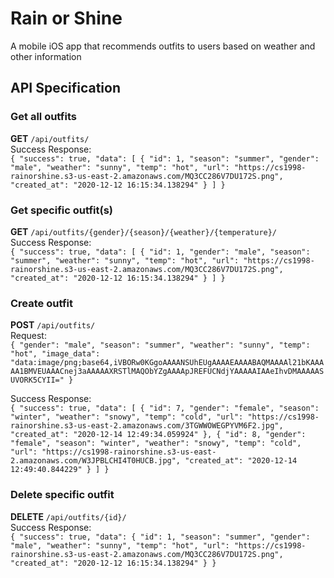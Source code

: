 # Rain or Shine
A mobile iOS app that recommends outfits to users based on weather and other information

## API Specification
### Get all outfits
**GET** `/api/outfits/`  
Success Response:  
`{
    "success": true,
    "data": [
        {
            "id": 1,
            "season": "summer",
            "gender": "male",
            "weather": "sunny",
            "temp": "hot",
            "url": "https://cs1998-rainorshine.s3-us-east-2.amazonaws.com/MQ3CC286V7DU172S.png",
            "created_at": "2020-12-12 16:15:34.138294"
        }
    ]
}`

### Get specific outfit(s)
**GET** `/api/outfits/{gender}/{season}/{weather}/{temperature}/`  
Success Response:  
`{
    "success": true,
    "data": [
        {
            "id": 1,
            "gender": "male",
            "season": "summer",
            "weather": "sunny",
            "temp": "hot",
            "url": "https://cs1998-rainorshine.s3-us-east-2.amazonaws.com/MQ3CC286V7DU172S.png",
            "created_at": "2020-12-12 16:15:34.138294"
        }
    ]
}`

### Create outfit
**POST** `/api/outfits/`  
Request:  
`{
    "gender": "male",
    "season": "summer",
    "weather": "sunny",
    "temp": "hot",
    "image_data": "data:image/png;base64,iVBORw0KGgoAAAANSUhEUgAAAAEAAAABAQMAAAAl21bKAAAAA1BMVEUAAACnej3aAAAAAXRSTlMAQObYZgAAAApJREFUCNdjYAAAAAIAAeIhvDMAAAAASUVORK5CYII="
}`  

Success Response:  
`{
  "success": true,
  "data": [
    {
      "id": 7,
      "gender": "female",
      "season": "winter",
      "weather": "snowy",
      "temp": "cold",
      "url": "https://cs1998-rainorshine.s3-us-east-2.amazonaws.com/3TGWWOWEGPYVM6F2.jpg",
      "created_at": "2020-12-14 12:49:34.059924"
    },
    {
      "id": 8,
      "gender": "female",
      "season": "winter",
      "weather": "snowy",
      "temp": "cold",
      "url": "https://cs1998-rainorshine.s3-us-east-2.amazonaws.com/W3JPBLCHI4T0HUCB.jpg",
      "created_at": "2020-12-14 12:49:40.844229"
    }
  ]
}`

### Delete specific outfit
**DELETE** `/api/outfits/{id}/`  
Success Response:  
`{
    "success": true,
    "data": {
        "id": 1,
        "season": "summer",
        "gender": "male",
        "weather": "sunny",
        "temp": "hot",
        "url": "https://cs1998-rainorshine.s3-us-east-2.amazonaws.com/MQ3CC286V7DU172S.png",
        "created_at": "2020-12-12 16:15:34.138294"
    }
}`
